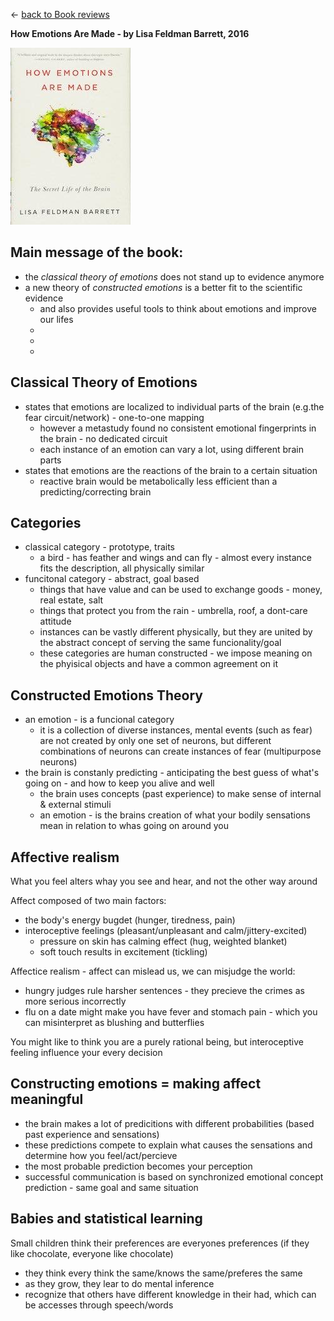 &leftarrow; [back to Book reviews](index.md)

**How Emotions Are Made - by Lisa Feldman Barrett, 2016**

![alt text](how_emotions_are_made.jpg "Cover")

## Main message of the book:
 - the *classical theory of emotions* does not stand up to evidence anymore
 - a new theory of *constructed emotions* is a better fit to the scientific evidence
    - and also provides useful tools to think about emotions and improve our lifes
    - 
    - 
    - 

## Classical Theory of Emotions
  - states that emotions are localized to individual parts of the brain (e.g.the fear circuit/network) - one-to-one mapping
    - however a metastudy found no consistent emotional fingerprints in the brain - no dedicated circuit
    - each instance of an emotion can vary a lot, using different brain parts
  - states that emotions are the reactions of the brain to a certain situation
    - reactive brain would be metabolically less efficient than a predicting/correcting brain    
    
## Categories
  - classical category - prototype, traits
      - a bird - has feather and wings and can fly - almost every instance fits the description, all physically similar
  - funcitonal category - abstract, goal based
      - things that have value and can be used to exchange goods - money, real estate, salt
      - things that protect you from the rain - umbrella, roof, a dont-care attitude
      - instances can be vastly different physically, but they are united by the abstract concept of serving the same funcionality/goal
      - these categories are human constructed - we impose meaning on the phyisical objects and have a common agreement on it
      

## Constructed Emotions Theory
  - an emotion - is a funcional category
      - it is a collection of diverse instances, mental events (such as fear) are not created by only one set of neurons, but different combinations of neurons can create instances of fear (multipurpose neurons)
  - the brain is constanly predicting - anticipating the best guess of what's going on - and how to keep you alive and well
      - the brain uses concepts (past experience) to make sense of internal & external stimuli
      - an emotion - is the brains creation of what your bodily sensations mean in relation to whas going on around you
      
      
## Affective realism
What you feel alters whay you see and hear, and not the other way around

Affect composed of two main factors:
 - the body's energy bugdet (hunger, tiredness, pain)
 - interoceptive feelings (pleasant/unpleasant and calm/jittery-excited)
     - pressure on skin has calming effect (hug, weighted blanket)
     - soft touch results in excitement (tickling)
     
 Affectice realism - affect can mislead us, we can misjudge the world:
  - hungry judges rule harsher sentences - they precieve the crimes as more serious incorrectly 
  - flu on a date might make you have fever and stomach pain - which you can misinterpret as blushing and butterflies

You might like to think you are a purely rational being, but interoceptive feeling influence your every decision


## Constructing emotions = making affect meaningful
 - the brain makes a lot of predicitions with different probabilities (based past experience and sensations)
 - these predictions compete to explain what causes the sensations and determine how you feel/act/percieve
 - the most probable prediction becomes your perception
 - successful communication is based on  synchronized emotional concept prediction - same goal and same situation
 
## Babies and statistical learning
Small children think their preferences are everyones preferences (if they like chocolate, everyone like chocolate)
 - they think every think the same/knows the same/preferes the same
 - as they grow, they lear to do mental inference
 - recognize that others have different knowledge in their had, which can be accesses through speech/words
      
      
      
      
      
